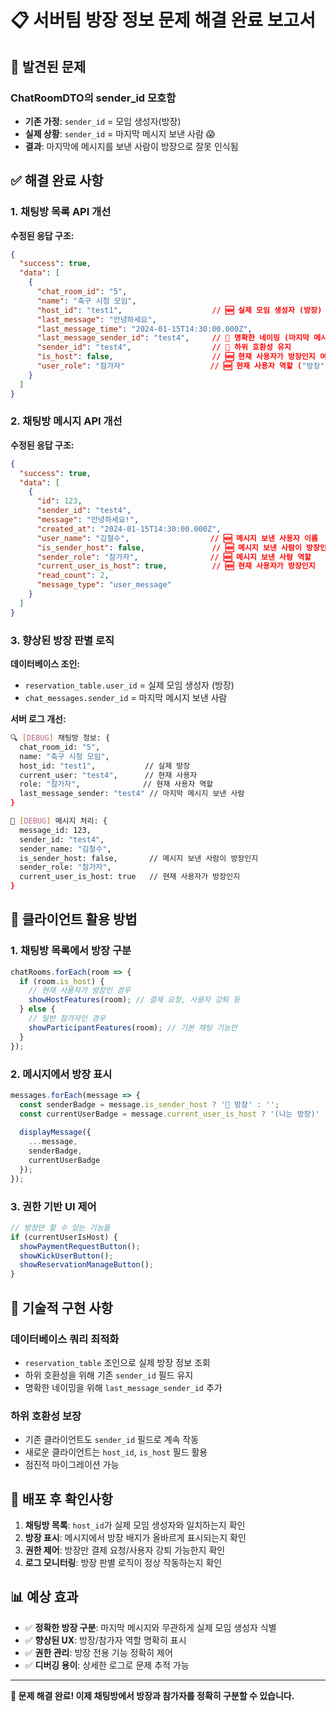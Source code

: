 # 📋 서버팀 방장 정보 문제 해결 완료 보고서

## 🐛 발견된 문제

### **ChatRoomDTO의 sender_id 모호함**
- **기존 가정**: `sender_id` = 모임 생성자(방장) 
- **실제 상황**: `sender_id` = 마지막 메시지 보낸 사람 😱
- **결과**: 마지막에 메시지를 보낸 사람이 방장으로 잘못 인식됨

## ✅ 해결 완료 사항

### **1. 채팅방 목록 API 개선**

**수정된 응답 구조:**
```json
{
  "success": true,
  "data": [
    {
      "chat_room_id": "5",
      "name": "축구 시청 모임",
      "host_id": "test1",                    // 🆕 실제 모임 생성자 (방장)
      "last_message": "안녕하세요",
      "last_message_time": "2024-01-15T14:30:00.000Z",
      "last_message_sender_id": "test4",     // 🔧 명확한 네이밍 (마지막 메시지 보낸 사람)
      "sender_id": "test4",                  // 🔧 하위 호환성 유지
      "is_host": false,                      // 🆕 현재 사용자가 방장인지 여부
      "user_role": "참가자"                   // 🆕 현재 사용자 역할 ("방장" or "참가자")
    }
  ]
}
```

### **2. 채팅방 메시지 API 개선**

**수정된 응답 구조:**
```json
{
  "success": true,
  "data": [
    {
      "id": 123,
      "sender_id": "test4",
      "message": "안녕하세요!",
      "created_at": "2024-01-15T14:30:00.000Z",
      "user_name": "김철수",                  // 🆕 메시지 보낸 사용자 이름
      "is_sender_host": false,               // 🆕 메시지 보낸 사람이 방장인지
      "sender_role": "참가자",                // 🆕 메시지 보낸 사람 역할
      "current_user_is_host": true,          // 🆕 현재 사용자가 방장인지
      "read_count": 2,
      "message_type": "user_message"
    }
  ]
}
```

### **3. 향상된 방장 판별 로직**

**데이터베이스 조인:**
- `reservation_table.user_id` = 실제 모임 생성자 (방장)
- `chat_messages.sender_id` = 마지막 메시지 보낸 사람

**서버 로그 개선:**
```bash
🔍 [DEBUG] 채팅방 정보: {
  chat_room_id: "5",
  name: "축구 시청 모임",
  host_id: "test1",           // 실제 방장
  current_user: "test4",      // 현재 사용자
  role: "참가자",              // 현재 사용자 역할
  last_message_sender: "test4" // 마지막 메시지 보낸 사람
}

📝 [DEBUG] 메시지 처리: {
  message_id: 123,
  sender_id: "test4",
  sender_name: "김철수",
  is_sender_host: false,       // 메시지 보낸 사람이 방장인지
  sender_role: "참가자",
  current_user_is_host: true   // 현재 사용자가 방장인지
}
```

## 🎯 클라이언트 활용 방법

### **1. 채팅방 목록에서 방장 구분**
```typescript
chatRooms.forEach(room => {
  if (room.is_host) {
    // 현재 사용자가 방장인 경우
    showHostFeatures(room); // 결제 요청, 사용자 강퇴 등
  } else {
    // 일반 참가자인 경우
    showParticipantFeatures(room); // 기본 채팅 기능만
  }
});
```

### **2. 메시지에서 방장 표시**
```typescript
messages.forEach(message => {
  const senderBadge = message.is_sender_host ? '👑 방장' : '';
  const currentUserBadge = message.current_user_is_host ? '(나는 방장)' : '';
  
  displayMessage({
    ...message,
    senderBadge,
    currentUserBadge
  });
});
```

### **3. 권한 기반 UI 제어**
```typescript
// 방장만 할 수 있는 기능들
if (currentUserIsHost) {
  showPaymentRequestButton();
  showKickUserButton();
  showReservationManageButton();
}
```

## 🔧 기술적 구현 사항

### **데이터베이스 쿼리 최적화**
- `reservation_table` 조인으로 실제 방장 정보 조회
- 하위 호환성을 위해 기존 `sender_id` 필드 유지
- 명확한 네이밍을 위해 `last_message_sender_id` 추가

### **하위 호환성 보장**
- 기존 클라이언트도 `sender_id` 필드로 계속 작동
- 새로운 클라이언트는 `host_id`, `is_host` 필드 활용
- 점진적 마이그레이션 가능

## 🚀 배포 후 확인사항

1. **채팅방 목록**: `host_id`가 실제 모임 생성자와 일치하는지 확인
2. **방장 표시**: 메시지에서 방장 배지가 올바르게 표시되는지 확인  
3. **권한 제어**: 방장만 결제 요청/사용자 강퇴 가능한지 확인
4. **로그 모니터링**: 방장 판별 로직이 정상 작동하는지 확인

## 📊 예상 효과

- ✅ **정확한 방장 구분**: 마지막 메시지와 무관하게 실제 모임 생성자 식별
- ✅ **향상된 UX**: 방장/참가자 역할 명확히 표시
- ✅ **권한 관리**: 방장 전용 기능 정확히 제어
- ✅ **디버깅 용이**: 상세한 로그로 문제 추적 가능

---

**🎉 문제 해결 완료! 이제 채팅방에서 방장과 참가자를 정확히 구분할 수 있습니다.**


